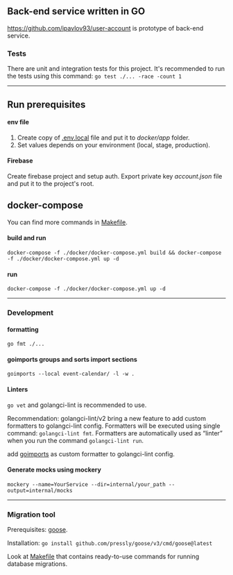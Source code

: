 ## Back-end service written in GO

https://github.com/ipavlov93/user-account is prototype of back-end service.

### Tests

There are unit and integration tests for this project.
It's recommended to run the tests using this command:
`go test ./... -race -count 1`

---

## Run prerequisites

#### env file

[//]: # (_.env.example_)
1. Create copy of [.env.local](.env.local) file and put it to _docker/app_ folder.
2. Set values depends on your environment (local, stage, production).

#### Firebase
Create firebase project and setup auth. Export private key _account.json_ file and put it to the project's root.

## docker-compose

You can find more commands in [Makefile](Makefile).

#### build and run
`
docker-compose -f ./docker/docker-compose.yml build && docker-compose -f ./docker/docker-compose.yml up -d
`

#### run
`
docker-compose -f ./docker/docker-compose.yml up -d
`

---

### Development

#### formatting

`go fmt ./...`

#### goimports groups and sorts import sections

`goimports --local event-calendar/ -l -w .`

#### Linters

`go vet` and golangci-lint is recommended to use.

Recommendation:
golangci-lint/v2 bring a new feature to add custom formatters to golangci-lint config.
Formatters will be executed using single command: 
`golangci-lint fmt`.
Formatters are automatically used as “linter” when you run the command `golangci-lint run`.

add [goimports](#goimports-groups-import-sections) as custom formatter to golangci-lint config.

#### Generate mocks using mockery

`mockery --name=YourService --dir=internal/your_path --output=internal/mocks`

---

### Migration tool

Prerequisites: [goose](https://github.com/pressly/goose).

Installation:
`
go install github.com/pressly/goose/v3/cmd/goose@latest
`

Look at [Makefile](./cmd/migrator/Makefile) that contains ready-to-use commands for running database migrations.
